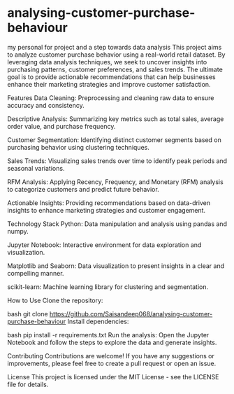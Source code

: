 # analysing-customer-purchase-behaviour
my personal for project and a step towards data analysis
This project aims to analyze customer purchase behavior using a real-world retail dataset. By leveraging data analysis techniques, we seek to uncover insights into purchasing patterns, customer preferences, and sales trends. The ultimate goal is to provide actionable recommendations that can help businesses enhance their marketing strategies and improve customer satisfaction.

Features
Data Cleaning: Preprocessing and cleaning raw data to ensure accuracy and consistency.

Descriptive Analysis: Summarizing key metrics such as total sales, average order value, and purchase frequency.

Customer Segmentation: Identifying distinct customer segments based on purchasing behavior using clustering techniques.

Sales Trends: Visualizing sales trends over time to identify peak periods and seasonal variations.

RFM Analysis: Applying Recency, Frequency, and Monetary (RFM) analysis to categorize customers and predict future behavior.

Actionable Insights: Providing recommendations based on data-driven insights to enhance marketing strategies and customer engagement.

Technology Stack
Python: Data manipulation and analysis using pandas and numpy.

Jupyter Notebook: Interactive environment for data exploration and visualization.

Matplotlib and Seaborn: Data visualization to present insights in a clear and compelling manner.

scikit-learn: Machine learning library for clustering and segmentation.

How to Use
Clone the repository:

bash
git clone https://github.com/Saisandeep068/analysing-customer-purchase-behaviour
Install dependencies:

bash
pip install -r requirements.txt
Run the analysis: Open the Jupyter Notebook and follow the steps to explore the data and generate insights.

Contributing
Contributions are welcome! If you have any suggestions or improvements, please feel free to create a pull request or open an issue.

License
This project is licensed under the MIT License - see the LICENSE file for details.
